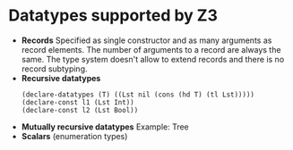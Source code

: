 # Datatypes supported by Z3
* **Records**
  Specified as single constructor and as many arguments as record elements. The number of arguments to a record are always the same.
  The type system doesn't allow to extend records and there is no record subtyping.
* **Recursive datatypes**
  ```
  (declare-datatypes (T) ((Lst nil (cons (hd T) (tl Lst)))))
  (declare-const l1 (Lst Int))
  (declare-const l2 (Lst Bool))
  ```
* **Mutually recursive datatypes**
  Example: Tree
* **Scalars** (enumeration types)
